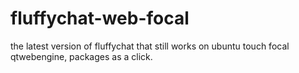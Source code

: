# fluffychat-web-focal
the latest version of fluffychat that still works on ubuntu touch focal qtwebengine, packages as a click.
